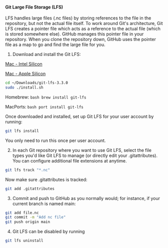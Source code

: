 #### Git Large File Storage (LFS)

LFS handles large files (.nc files) by storing references to the file in the repository, but not the actual file itself. To work around Git's architecture, Git LFS creates a pointer file which acts as a reference to the actual file (which is stored somewhere else). GitHub manages this pointer file in your repository. When you clone the repository down, GitHub uses the pointer file as a map to go and find the large file for you.

1. Download and install the Git LFS:

[Mac - Intel Silicon](https://github.com/git-lfs/git-lfs/releases/download/v3.3.0/git-lfs-darwin-amd64-v3.3.0.zip)

[Mac - Apple Silicon](https://github.com/git-lfs/git-lfs/releases/download/v3.3.0/git-lfs-darwin-arm64-v3.3.0.zip)

```bash
cd ~/Downloads/git-lfs-3.3.0
sudo ./install.sh
```

Homebrew: ```bash brew install git-lfs```

MacPorts: ```bash port install git-lfs```

Once downloaded and installed, set up Git LFS for your user account by running:

```bash
git lfs install
```
You only need to run this once per user account.

2. In each Git repository where you want to use Git LFS, select the file types you'd like Git LFS to manage (or directly edit your .gitattributes). You can configure additional file extensions at anytime.

```bash
git lfs track "*.nc"
```

Now make sure .gitattributes is tracked:

```bash
git add .gitattributes
```

3. Commit and push to GitHub as you normally would; for instance, if your current branch is named main:

```bash
git add file.nc
git commit -m "Add nc file"
git push origin main
```

4. Git LFS can be disabled by running
```bash
git lfs uninstall
```
